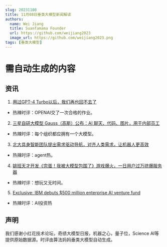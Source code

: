 ```yaml
---
slug: 20231108
title: 11月08日垂类大模型新闻解读
authors:
  name: Wei Jiang
  title: Suanfamama Founder
  url: https://github.com/weijiang2023
  image_url: https://github.com/weijiang2023.png
tags: [垂类大模型]
---
```


# 需自动生成的内容
## 资讯

1. [用过GPT-4 Turbo以后，我们再也回不去了](https://mp.weixin.qq.com/s/1oGfwQFhCsiFKOqPDS6GcQ?poc_token=HFqJS2WjJWzVa0-MM4dWH8pVeAgxGKVGGfttH5FE)
* 热辣时评：OPENAI交了一次合格的作业。

2. [三星自研大模型 Gauss（高斯）公布：AI 聊天、代码、图片，用于内部员工](https://www.ithome.com/0/730/847.htm)
* 热辣时评：每个组织都应拥有一个大模型。

3. [北大具身智能团队提出需求驱动导航，对齐人类需求，让机器人更高效](https://mp.weixin.qq.com/s/Sj2q02VkY6HMzHDot6X9_w)
* 热辣时评：agent热。

4. [姚班天才开发《完蛋！我被大模型包围了》游戏爆火，一日用户过万挤爆服务器](https://mp.weixin.qq.com/s/FpX0AcHQfQqT5V5-PAp22w)
* 热辣时评：想玩又无时间。

5. [Exclusive: IBM debuts $500 million enterprise AI venture fund](https://www.axios.com/2023/11/07/ibm-enterprise-ai-venture-fund)
* 热辣时评：AI投资热

## 声明

我们感谢小红花技术论坛，奇绩大模型日报，机器之心，量子位，Science AI等提供原始数据源。时评由算法妈妈垂类大模型自动生成。